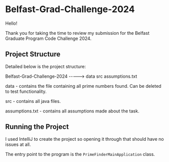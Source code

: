 # Belfast-Grad-Challenge-2024

Hello!

Thank you for taking the time to review my submission for the Belfast Graduate Program Code Challenge 2024.

## Project Structure

Detailed below is the project structure:

Belfast-Grad-Challenge-2024 -----> data  src  assumptions.txt

data - contains the file containing all prime numbers found. Can be deleted to test functionality.

src - contains all java files.

assumptions.txt - contains all assumptions made about the task.

## Running the Project

I used IntelliJ to create the project so opening it through that should have no issues at all.

The entry point to the program is the `PrimeFinderMainApplication` class.     

